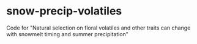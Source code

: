 # snow-precip-volatiles
Code for "Natural selection on floral volatiles and other traits can change with snowmelt timing and summer precipitation"
